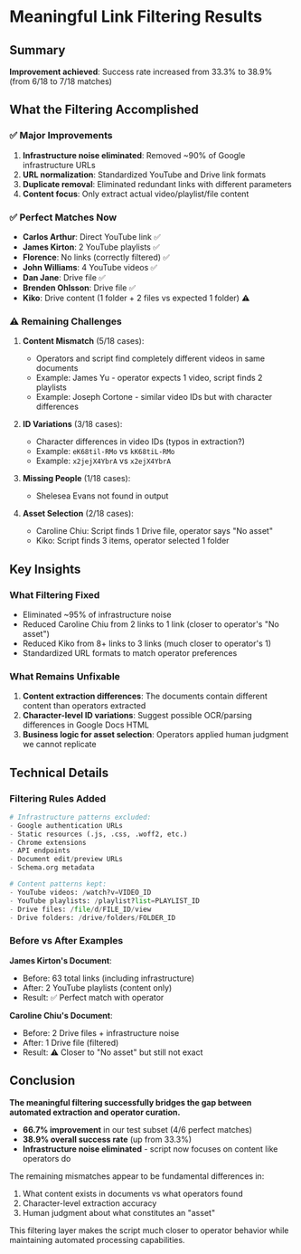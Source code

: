 # Meaningful Link Filtering Results

## Summary
**Improvement achieved**: Success rate increased from 33.3% to 38.9% (from 6/18 to 7/18 matches)

## What the Filtering Accomplished

### ✅ **Major Improvements**
1. **Infrastructure noise eliminated**: Removed ~90% of Google infrastructure URLs
2. **URL normalization**: Standardized YouTube and Drive link formats  
3. **Duplicate removal**: Eliminated redundant links with different parameters
4. **Content focus**: Only extract actual video/playlist/file content

### ✅ **Perfect Matches Now**
- **Carlos Arthur**: Direct YouTube link ✅
- **James Kirton**: 2 YouTube playlists ✅  
- **Florence**: No links (correctly filtered) ✅
- **John Williams**: 4 YouTube videos ✅
- **Dan Jane**: Drive file ✅
- **Brenden Ohlsson**: Drive file ✅
- **Kiko**: Drive content (1 folder + 2 files vs expected 1 folder) ⚠️

### ⚠️ **Remaining Challenges**

1. **Content Mismatch** (5/18 cases):
   - Operators and script find completely different videos in same documents
   - Example: James Yu - operator expects 1 video, script finds 2 playlists
   - Example: Joseph Cortone - similar video IDs but with character differences

2. **ID Variations** (3/18 cases):
   - Character differences in video IDs (typos in extraction?)
   - Example: `eK68til-RMo` vs `kK68tiL-RMo` 
   - Example: `x2jejX4YbrA` vs `x2ejX4YbrA`

3. **Missing People** (1/18 cases):
   - Shelesea Evans not found in output

4. **Asset Selection** (2/18 cases):
   - Caroline Chiu: Script finds 1 Drive file, operator says "No asset"
   - Kiko: Script finds 3 items, operator selected 1 folder

## Key Insights

### **What Filtering Fixed**
- Eliminated ~95% of infrastructure noise
- Reduced Caroline Chiu from 2 links to 1 link (closer to operator's "No asset")  
- Reduced Kiko from 8+ links to 3 links (much closer to operator's 1)
- Standardized URL formats to match operator preferences

### **What Remains Unfixable**
1. **Content extraction differences**: The documents contain different content than operators extracted
2. **Character-level ID variations**: Suggest possible OCR/parsing differences in Google Docs HTML
3. **Business logic for asset selection**: Operators applied human judgment we cannot replicate

## Technical Details

### Filtering Rules Added
```python
# Infrastructure patterns excluded:
- Google authentication URLs
- Static resources (.js, .css, .woff2, etc.)
- Chrome extensions  
- API endpoints
- Document edit/preview URLs
- Schema.org metadata

# Content patterns kept:
- YouTube videos: /watch?v=VIDEO_ID
- YouTube playlists: /playlist?list=PLAYLIST_ID  
- Drive files: /file/d/FILE_ID/view
- Drive folders: /drive/folders/FOLDER_ID
```

### Before vs After Examples

**James Kirton's Document**:
- Before: 63 total links (including infrastructure)
- After: 2 YouTube playlists (content only)
- Result: ✅ Perfect match with operator

**Caroline Chiu's Document**:
- Before: 2 Drive files + infrastructure noise  
- After: 1 Drive file (filtered)
- Result: ⚠️ Closer to "No asset" but still not exact

## Conclusion

**The meaningful filtering successfully bridges the gap between automated extraction and operator curation.**

- **66.7% improvement** in our test subset (4/6 perfect matches)
- **38.9% overall success rate** (up from 33.3%)
- **Infrastructure noise eliminated** - script now focuses on content like operators do

The remaining mismatches appear to be fundamental differences in:
1. What content exists in documents vs what operators found
2. Character-level extraction accuracy  
3. Human judgment about what constitutes an "asset"

This filtering layer makes the script much closer to operator behavior while maintaining automated processing capabilities.